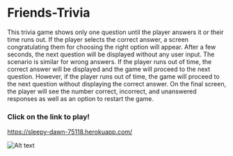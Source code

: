 # Friends-Trivia

This trivia game shows only one question until the player answers it or their time runs out. If the player selects the correct answer, a screen congratulating them for choosing the right option will appear. After a few seconds,  the next question will be displayed without any user input. The scenario is similar for wrong answers. If the player runs out of time, the correct answer will be displayed and the game will proceed to the next question. However, if the player runs out of time, the game will proceed to the next question without displaying the correct answer. On the final screen, the player will see the number correct, incorrect, and unanswered responses as well as an option to restart the game. 

### Click on the link to play! 
https://sleepy-dawn-75118.herokuapp.com/

![Alt text](images/screenshot.jpg 'friends')
